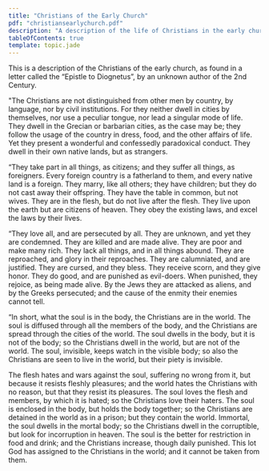 ```yaml
---
title: "Christians of the Early Church"
pdf: "christiansearlychurch.pdf"
description: "A description of the life of Christians in the early church, as found in the Epistle to Diognetus, by an unknown author of the 2nd Century."
tableOfContents: true
template: topic.jade
---
```


This is a description of the Christians of the early church, as found in
a letter called the “Epistle to Diognetus”, by an unknown author of the
2nd Century.

"The Christians are not distinguished from other men by country, by
language, nor by civil institutions. For they neither dwell in cities by
themselves, nor use a peculiar tongue, nor lead a singular mode of life.
They dwell in the Grecian or barbarian cities, as the case may be; they
follow the usage of the country in dress, food, and the other affairs of
life. Yet they present a wonderful and confessedly paradoxical conduct.
They dwell in their own native lands, but as strangers.

“They take part in all things, as citizens; and they suffer all things,
as foreigners. Every foreign country is a fatherland to them, and every
native land is a foreign. They marry, like all others; they have
children; but they do not cast away their offspring. They have the table
in common, but not wives. They are in the flesh, but do not live after
the flesh. They live upon the earth but are citizens of heaven. They
obey the existing laws, and excel the laws by their lives.

“They love all, and are persecuted by all. They are unknown, and yet
they are condemned. They are killed and are made alive. They are poor
and make many rich. They lack all things, and in all things abound. They
are reproached, and glory in their reproaches. They are calumniated, and
are justified. They are cursed, and they bless. They receive scorn, and
they give honor. They do good, and are punished as evil-doers. When
punished, they rejoice, as being made alive. By the Jews they are
attacked as aliens, and by the Greeks persecuted; and the cause of the
enmity their enemies cannot tell.

“In short, what the soul is in the body, the Christians are in the
world. The soul is diffused through all the members of the body, and the
Christians are spread through the cities of the world. The soul dwells
in the body, but it is not of the body; so the Christians dwell in the
world, but are not of the world. The soul, invisible, keeps watch in the
visible body; so also the Christians are seen to live in the world, but
their piety is invisible.

The flesh hates and wars against the soul, suffering no wrong from it,
but because it resists fleshly pleasures; and the world hates the
Christians with no reason, but that they resist its pleasures. The soul
loves the flesh and members, by which it is hated; so the Christians
love their haters. The soul is enclosed in the body, but holds the body
together; so the Christians are detained in the world as in a prison;
but they contain the world. Immortal, the soul dwells in the mortal
body; so the Christians dwell in the corruptible, but look for
incorruption in heaven. The soul is the better for restriction in food
and drink; and the Christians increase, though daily punished. This lot
God has assigned to the Christians in the world; and it cannot be taken
from them.

